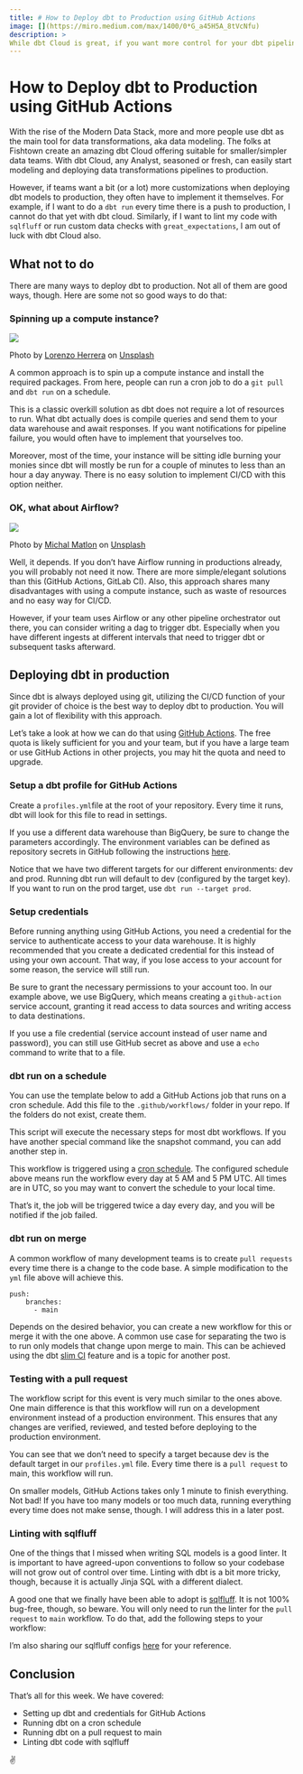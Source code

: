 ```yaml
---
title: # How to Deploy dbt to Production using GitHub Actions
image: [](https://miro.medium.com/max/1400/0*G_a45H5A_8tVcNfu)
description: >
While dbt Cloud is great, if you want more control for your dbt pipeline, here’s all you need to know.
---
```

# How to Deploy dbt to Production using GitHub Actions

With the rise of the Modern Data Stack, more and more people use dbt as the main tool for data transformations, aka data modeling. The folks at Fishtown create an amazing dbt Cloud offering suitable for smaller/simpler data teams. With dbt Cloud, any Analyst, seasoned or fresh, can easily start modeling and deploying data transformations pipelines to production.

However, if teams want a bit (or a lot) more customizations when deploying dbt models to production, they often have to implement it themselves. For example, if I want to do a `dbt run` every time there is a push to production, I cannot do that yet with dbt cloud. Similarly, if I want to lint my code with `sqlfluff` or run custom data checks with `great_expectations`, I am out of luck with dbt Cloud also.

## What not to do

There are many ways to deploy dbt to production. Not all of them are good ways, though. Here are some not so good ways to do that:

### Spinning up a compute instance?

![](https://miro.medium.com/max/1400/0*xoYZkyIRSzmATA2Y)

Photo by [Lorenzo Herrera](https://unsplash.com/@lorenzoherrera?utm_source=medium&utm_medium=referral) on [Unsplash](https://unsplash.com/?utm_source=medium&utm_medium=referral)

A common approach is to spin up a compute instance and install the required packages. From here, people can run a cron job to do a `git pull` and `dbt run` on a schedule.

This is a classic overkill solution as dbt does not require a lot of resources to run. What dbt actually does is compile queries and send them to your data warehouse and await responses. If you want notifications for pipeline failure, you would often have to implement that yourselves too.

Moreover, most of the time, your instance will be sitting idle burning your monies since dbt will mostly be run for a couple of minutes to less than an hour a day anyway. There is no easy solution to implement CI/CD with this option neither.

### OK, what about Airflow?

![](https://miro.medium.com/max/1400/0*QqmGtUw6jVi4SK3f)

Photo by [Michal Matlon](https://unsplash.com/@michalmatlon?utm_source=medium&utm_medium=referral) on [Unsplash](https://unsplash.com/?utm_source=medium&utm_medium=referral)

Well, it depends. If you don’t have Airflow running in productions already, you will probably not need it now. There are more simple/elegant solutions than this (GitHub Actions, GitLab CI). Also, this approach shares many disadvantages with using a compute instance, such as waste of resources and no easy way for CI/CD.

However, if your team uses Airflow or any other pipeline orchestrator out there, you can consider writing a dag to trigger dbt. Especially when you have different ingests at different intervals that need to trigger dbt or subsequent tasks afterward.

## Deploying dbt in production

Since dbt is always deployed using git, utilizing the CI/CD function of your git provider of choice is the best way to deploy dbt to production. You will gain a lot of flexibility with this approach.

Let’s take a look at how we can do that using [GitHub Actions](https://github.com/features/actions). The free quota is likely sufficient for you and your team, but if you have a large team or use GitHub Actions in other projects, you may hit the quota and need to upgrade.

### Setup a dbt profile for GitHub Actions

Create a `profiles.yml`file at the root of your repository. Every time it runs, dbt will look for this file to read in settings.

<script src="https://gist.github.com/tuanchris/80b1b802ae25b6385d0d5b4f66cddb43.js"></script>

If you use a different data warehouse than BigQuery, be sure to change the parameters accordingly. The environment variables can be defined as repository secrets in GitHub following the instructions [here](https://docs.github.com/en/actions/reference/encrypted-secrets).

Notice that we have two different targets for our different environments: dev and prod. Running dbt run will default to dev (configured by the target key). If you want to run on the prod target, use `dbt run --target prod`.

### Setup credentials

Before running anything using GitHub Actions, you need a credential for the service to authenticate access to your data warehouse. It is highly recommended that you create a dedicated credential for this instead of using your own account. That way, if you lose access to your account for some reason, the service will still run.

Be sure to grant the necessary permissions to your account too. In our example above, we use BigQuery, which means creating a `github-action` service account, granting it read access to data sources and writing access to data destinations.

If you use a file credential (service account instead of user name and password), you can still use GitHub secret as above and use a `echo` command to write that to a file.

### dbt run on a schedule

You can use the template below to add a GitHub Actions job that runs on a cron schedule. Add this file to the `.github/workflows/` folder in your repo. If the folders do not exist, create them.

<script src="https://gist.github.com/tuanchris/c03f8c4f9e501669fb05e2afffa0267a.js"></script>

This script will execute the necessary steps for most dbt workflows. If you have another special command like the snapshot command, you can add another step in.

This workflow is triggered using a [cron schedule](https://crontab.guru/). The configured schedule above means run the workflow every day at 5 AM and 5 PM UTC. All times are in UTC, so you may want to convert the schedule to your local time.

That’s it, the job will be triggered twice a day every day, and you will be notified if the job failed.

### dbt run on merge

A common workflow of many development teams is to create `pull requests` every time there is a change to the code base. A simple modification to the `yml` file above will achieve this.

	push:  
		branches:  
		  - main

Depends on the desired behavior, you can create a new workflow for this or merge it with the one above. A common use case for separating the two is to run only models that change upon merge to main. This can be achieved using the dbt [slim CI](https://docs.getdbt.com/docs/dbt-cloud/using-dbt-cloud/cloud-enabling-continuous-integration-with-github) feature and is a topic for another post.

### Testing with a pull request

The workflow script for this event is very much similar to the ones above. One main difference is that this workflow will run on a development environment instead of a production environment. This ensures that any changes are verified, reviewed, and tested before deploying to the production environment.

<script src="https://gist.github.com/tuanchris/4092e188d79707d65bfaaebdaf9b6e2d.js"></script>

You can see that we don’t need to specify a target because dev is the default target in our `profiles.yml` file. Every time there is a `pull request` to main, this workflow will run.

On smaller models, GitHub Actions takes only 1 minute to finish everything. Not bad! If you have too many models or too much data, running everything every time does not make sense, though. I will address this in a later post.

### Linting with sqlfluff

One of the things that I missed when writing SQL models is a good linter. It is important to have agreed-upon conventions to follow so your codebase will not grow out of control over time. Linting with dbt is a bit more tricky, though, because it is actually Jinja SQL with a different dialect.

A good one that we finally have been able to adopt is [sqlfluff](https://github.com/sqlfluff/sqlfluff). It is not 100% bug-free, though, so beware. You will only need to run the linter for the `pull request` to `main` workflow. To do that, add the following steps to your workflow:

<script src="https://gist.github.com/tuanchris/15bad9a881a48f39da36012ec3eb7eab.js"></script>

I’m also sharing our sqlfluff configs [here](https://gist.github.com/tuanchris/c0624f63a95ea1e6b18c0092ac1608c7) for your reference.

## Conclusion

That’s all for this week. We have covered:

-   Setting up dbt and credentials for GitHub Actions
-   Running dbt on a cron schedule
-   Running dbt on a pull request to main
-   Linting dbt code with sqlfluff

✌️
